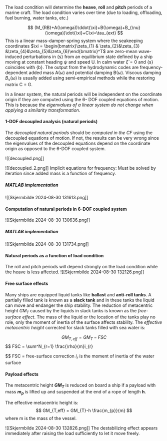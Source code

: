 The load condition will determine the **heave**, **roll** and **pitch** periods of a marine craft. The load condition varies over time (due to loading, offloading, fuel burning, water tanks, etc.)

$$
(M_{RB}+A(\omega))\ddot{\xi}+B(\omega)+B_{\nu}(\omega))\dot{\xi}+C\xi=\tau_{ext}
$$
This is a linear mass-damper-spring system where the seakeeping coordinates $\xi = \begin{bmatrix}\zeta_{1} & \zeta_{2}&\zeta_{3} &\zeta_{4}&\zeta_{5}&\zeta_{6}\end{bmatrix}^T$ are zero-mean wave-induced perturbations in {s} from an equilibrium state defined by a ship moving at constant heading $\psi$ and speed U. In calm water $\dot{\xi} = 0$ and {s} coincides with {b}.
The output from the hydrodynamic codes are frequency-dependent added mass A($\omega$) and potential damping B($\omega$). Viscous damping $B_{\nu}(\omega)$ is usually added using semi-empirical methods while the restoring matrix C = G.

In a linear system, the natural periods will be independent on the coordinate origin if they are computed using the 6- DOF coupled equations of motion. This is because *the eigenvalues of a linear system do not change when applying a similarity transformation.*

#### 1-DOF decoupled analysis (natural periods)
The *decoupled natural periods* should be *computed in the CF* using the decoupled equations of motion. If not, the results can be very wrong since the eigenvalues of the decoupled equations depend on the coordinate origin as opposed to the 6-DOF coupled system.

![[decoupled.png]]

![[decoupled_2.png]]
Implicit equations for frequency: Must be solved by iteration since added mass is a function of frequency.

##### MATLAB implementation
![[Skjermbilde 2024-08-30 131613.png]]


#### Computation of natural periods in 6-DOF coupled system

![[Skjermbilde 2024-08-30 130636.png]]

##### MATLAB implementation
![[Skjermbilde 2024-08-30 131734.png]]

#### Natural periods as a function of load condition

The roll and pitch periods will depend strongly on the load condition while the heave is less affected.
![[Skjermbilde 2024-08-30 132126.png]]

#### Free surface effects

Many ships are equipped liquid tanks like **ballast** and **anti-roll tanks**. A partially filled tank is known as a **slack tank** and in these tanks the liquid can move and endanger the ship stability. 
The reduction of metacentric height $GM_{T}$ caused by the liquids in slack tanks is known as the *free-surface effect*. 
The mass of the liquid or the location of the tanks play no role, only the moment of inertia of the surface affects stability. The *effective metacentric height* corrected for slack tanks filled with sea water is:

$$
GM_{T,eff}=GM_{T}-FSC
$$
$$
FSC = \sum^N_{r=1} \frac{\rho}{m}i_{r}

$$
FSC = free-surface correction
$i_{r}$ is the moment of inertia of the water surface

#### Payload effects

The metacentric height **$GM_{T}$** is reduced on board a ship if a payload with mass **$m_{p}$** is lifted up and suspended at the end of a rope of length **h**.

The effective metacentric height is:
$$
GM_{T,eff} = GM_{T}-h \frac{m_{p}}{m}
$$
where m is the mass of the vessel.

![[Skjermbilde 2024-08-30 132826.png]]
The destabilizing effect appears immediately after raising the load sufficiently to let it move freely.